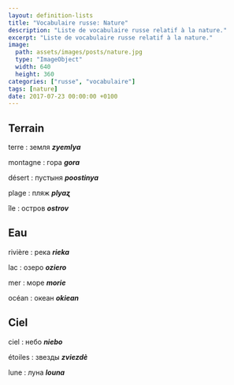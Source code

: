 ```yaml
---
layout: definition-lists
title: "Vocabulaire russe: Nature"
description: "Liste de vocabulaire russe relatif à la nature."
excerpt: "Liste de vocabulaire russe relatif à la nature."
image:
  path: assets/images/posts/nature.jpg
  type: "ImageObject"
  width: 640
  height: 360
categories: ["russe", "vocabulaire"]
tags: [nature]
date: 2017-07-23 00:00:00 +0100
---
```


## Terrain

terre
: земля
*__zyemlya__*

montagne
: гора
*__gora__*

désert
: пустыня
*__poostinya__*

plage
: пляж
*__plyaʐ__*

île
: остров
*__ostrov__*


## Eau

rivière
: река
*__rieka__*

lac
: озеро
*__oziero__*

mer
: море
*__morie__*

océan
: океан
*__okiean__*


## Ciel

ciel
: небо
*__niebo__*

étoiles
: звезды
*__zviezdè__*

lune
: луна
*__louna__*
